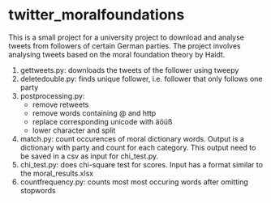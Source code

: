 # twitter_moralfoundations

This is a small project for a university project to download and analyse tweets from followers of certain German parties. 
The project involves analysing tweets based on the moral foundation theory by Haidt. 
1. gettweets.py: downloads the tweets of the follower using tweepy 
2. deletedouble.py: finds unique follower, i.e. follower that only follows one party
3. postprocessing.py: 
    - remove retweets
    - remove words containing @ and http
    - replace corresponding unicode with äöüß
    - lower character and split
4. match.py: count occurences of moral dictionary words. Output is a dictionary with party and count for each category. This output need to be saved in a csv as input for chi_test.py.
5. chi_test.py: does chi-square test for scores. Input has a format similar to the moral_results.xlsx
6. countfrequency.py: counts most most occuring words after omitting stopwords